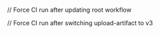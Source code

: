 
// Force CI run after updating root workflow

// Force CI run after switching upload-artifact to v3
